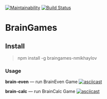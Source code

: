 [![Maintainability](https://api.codeclimate.com/v1/badges/aa1108c1671e00cbaf17/maintainability)](https://codeclimate.com/github/Psixodelik/project-lvl1-s474/maintainability)
[![Build Status](https://travis-ci.com/Psixodelik/project-lvl1-s474.svg?branch=master)](https://travis-ci.com/Psixodelik/project-lvl1-s474)

# BrainGames

## Install

> npm install -g braingames-nmikhaylov

### Usage

**brain-even** — run BrainEven Game
[![asciicast](https://asciinema.org/a/239589.svg)](https://asciinema.org/a/239589)

**brain-calc** — run BrainCalc Game
[![asciicast](https://asciinema.org/a/239608.svg)](https://asciinema.org/a/239608)